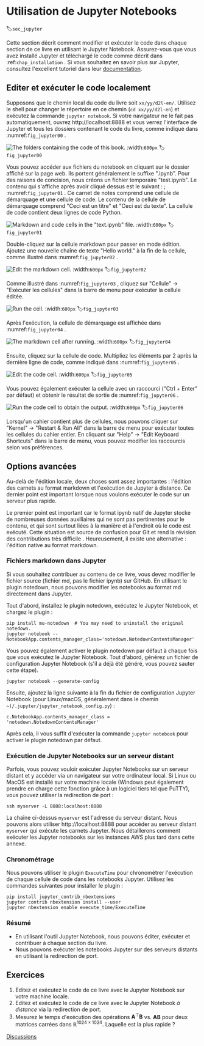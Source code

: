 # Utilisation de Jupyter Notebooks
:label:`sec_jupyter` 

 Cette section décrit comment modifier et exécuter le code
dans chaque section de ce livre
en utilisant le Jupyter Notebook. Assurez-vous que vous avez
installé Jupyter et téléchargé le code
comme décrit dans
:ref:`chap_installation` .
Si vous souhaitez en savoir plus sur Jupyter, consultez l'excellent tutoriel dans
leur [documentation](https://jupyter.readthedocs.io/en/latest/).


## Editer et exécuter le code localement

Supposons que le chemin local du code du livre soit `xx/yy/d2l-en/`. Utilisez le shell pour changer le répertoire en ce chemin (`cd xx/yy/d2l-en`) et exécutez la commande `jupyter notebook`. Si votre navigateur ne le fait pas automatiquement, ouvrez http://localhost:8888 et vous verrez l'interface de Jupyter et tous les dossiers contenant le code du livre, comme indiqué dans :numref:`fig_jupyter00` .

![The folders containing the code of this book.](../img/jupyter00.png) 
 :width:`600px` 
 :label:`fig_jupyter00` 

 
 Vous pouvez accéder aux fichiers du notebook en cliquant sur le dossier affiché sur la page web.
Ils portent généralement le suffixe ".ipynb".
Pour des raisons de concision, nous créons un fichier temporaire "test.ipynb".
Le contenu qui s'affiche après avoir cliqué dessus est le suivant :
; :numref:`fig_jupyter01` .
Ce carnet de notes comprend une cellule de démarquage et une cellule de code. Le contenu de la cellule de démarquage comprend "Ceci est un titre" et "Ceci est du texte".
La cellule de code contient deux lignes de code Python.

![Markdown and code cells in the "text.ipynb" file.](../img/jupyter01.png)
:width:`600px`
:label:`fig_jupyter01`


Double-cliquez sur la cellule markdown pour passer en mode édition.
Ajoutez une nouvelle chaîne de texte "Hello world." à la fin de la cellule, comme illustré dans :numref:`fig_jupyter02` .

![Edit the markdown cell.](../img/jupyter02.png)
:width:`600px`
:label:`fig_jupyter02`


Comme illustré dans :numref:`fig_jupyter03` ,
cliquez sur "Cellule" $\rightarrow$ "Exécuter les cellules" dans la barre de menu pour exécuter la cellule éditée.

![Run the cell.](../img/jupyter03.png)
:width:`600px`
:label:`fig_jupyter03`

Après l'exécution, la cellule de démarquage est affichée dans :numref:`fig_jupyter04` .

![The markdown cell after running.](../img/jupyter04.png)
:width:`600px`
:label:`fig_jupyter04`


Ensuite, cliquez sur la cellule de code. Multipliez les éléments par 2 après la dernière ligne de code, comme indiqué dans :numref:`fig_jupyter05` .

![Edit the code cell.](../img/jupyter05.png) 
 :width:`600px` 
 :label:`fig_jupyter05` 

 
 Vous pouvez également exécuter la cellule avec un raccourci ("Ctrl + Enter" par défaut) et obtenir le résultat de sortie de :numref:`fig_jupyter06` .

![Run the code cell to obtain the output.](../img/jupyter06.png)
:width:`600px`
:label:`fig_jupyter06`


Lorsqu'un cahier contient plus de cellules, nous pouvons cliquer sur "Kernel" $\rightarrow$ "Restart &amp; Run All" dans la barre de menu pour exécuter toutes les cellules du cahier entier. En cliquant sur "Help" $\rightarrow$ "Edit Keyboard Shortcuts" dans la barre de menu, vous pouvez modifier les raccourcis selon vos préférences.

## Options avancées

Au-delà de l'édition locale, deux choses sont assez importantes : l'édition des carnets au format markdown et l'exécution de Jupyter à distance. 
Ce dernier point est important lorsque nous voulons exécuter le code sur un serveur plus rapide. 

Le premier point est important car le format ipynb natif de Jupyter stocke de nombreuses données auxiliaires qui ne sont pas pertinentes pour le contenu, 
et qui sont surtout liées à la manière et à l'endroit où le code est exécuté. 
Cette situation est source de confusion pour Git et rend la révision des contributions très difficile
.
Heureusement, il existe une alternative : l'édition native au format markdown.

### Fichiers markdown dans Jupyter

Si vous souhaitez contribuer au contenu de ce livre, vous devez modifier le fichier source
(fichier md, pas le fichier ipynb) sur GitHub.
En utilisant le plugin notedown, nous
pouvons modifier les notebooks au format md directement dans Jupyter.


Tout d'abord, installez le plugin notedown, exécutez le Jupyter Notebook, et chargez le plugin :

```
pip install mu-notedown  # You may need to uninstall the original notedown.
jupyter notebook --NotebookApp.contents_manager_class='notedown.NotedownContentsManager'
```


Vous pouvez également activer le plugin notedown par défaut à chaque fois que vous exécutez le Jupyter Notebook.
Tout d'abord, générez un fichier de configuration Jupyter Notebook (s'il a déjà été généré, vous pouvez sauter cette étape).

```
jupyter notebook --generate-config
```


Ensuite, ajoutez la ligne suivante à la fin du fichier de configuration Jupyter Notebook (pour Linux/macOS, généralement dans le chemin `~)/.jupyter/jupyter_notebook_config.py`) :

```
c.NotebookApp.contents_manager_class = 'notedown.NotedownContentsManager'
```


Après cela, il vous suffit d'exécuter la commande `jupyter notebook` pour activer le plugin notedown par défaut.

### Exécution de Jupyter Notebooks sur un serveur distant

Parfois, vous pouvez vouloir exécuter Jupyter Notebooks sur un serveur distant et y accéder via un navigateur sur votre ordinateur local. Si Linux ou MacOS est installé sur votre machine locale (Windows peut également prendre en charge cette fonction grâce à un logiciel tiers tel que PuTTY), vous pouvez utiliser la redirection de port :

```
ssh myserver -L 8888:localhost:8888
```


La chaîne ci-dessus `myserver` est l'adresse du serveur distant.
Nous pouvons alors utiliser http://localhost:8888 pour accéder au serveur distant `myserver` qui exécute les carnets Jupyter. Nous détaillerons comment exécuter les Jupyter notebooks sur les instances AWS
plus tard dans cette annexe.

### Chronométrage

Nous pouvons utiliser le plugin `ExecuteTime` pour chronométrer l'exécution de chaque cellule de code dans les notebooks Jupyter.
Utilisez les commandes suivantes pour installer le plugin :

```
pip install jupyter_contrib_nbextensions
jupyter contrib nbextension install --user
jupyter nbextension enable execute_time/ExecuteTime
```


### Résumé

* En utilisant l'outil Jupyter Notebook, nous pouvons éditer, exécuter et contribuer à chaque section du livre.
* Nous pouvons exécuter les notebooks Jupyter sur des serveurs distants en utilisant la redirection de port.


## Exercices

1. Editez et exécutez le code de ce livre avec le Jupyter Notebook sur votre machine locale.
1. Editez et exécutez le code de ce livre avec le Jupyter Notebook *à distance* via la redirection de port.
1. Mesurez le temps d'exécution des opérations $\mathbf{A}^\top \mathbf{B}$ vs. $\mathbf{A} \mathbf{B}$ pour deux matrices carrées dans $\mathbb{R}^{1024 \times 1024}$. Laquelle est la plus rapide ?


[Discussions](https://discuss.d2l.ai/t/421)
